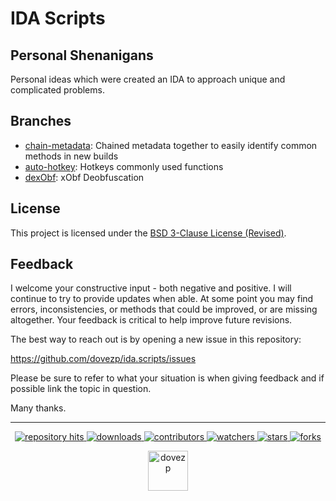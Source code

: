 # IDA Scripts
## Personal Shenanigans

Personal ideas which were created an IDA to approach unique and complicated problems.

## Branches

* [chain-metadata](https://github.com/dovezp/ida.scripts/tree/chain-metadata): Chained metadata together to easily identify common methods in new builds
* [auto-hotkey](https://github.com/dovezp/ida.scripts/tree/auto-hotkey): Hotkeys commonly used functions
* [dexObf](https://github.com/dovezp/ida.scripts/tree/dexobf): xObf Deobfuscation

## License

This project is licensed under the [BSD 3-Clause License (Revised)](https://tldrlegal.com/license/bsd-3-clause-license-(revised)).

## Feedback

I welcome your constructive input - both negative and positive. I will continue to try to provide updates when able. At some point you may find errors, inconsistencies, or methods that could be improved, or are missing altogether. Your feedback is critical to help improve future revisions.

The best way to reach out is by opening a new issue in this repository:

https://github.com/dovezp/ida.scripts/issues

Please be sure to refer to what your situation is when giving feedback and if possible link the topic in question.

Many thanks.

<hr/>

<p align="center">
  <p align="center">
    <a href="https://hits.seeyoufarm.com/api/count/graph/dailyhits.svg?url=https://github.com/dovezp/ida.scripts">
      <img src="https://hits.seeyoufarm.com/api/count/incr/badge.svg?url=https%3A%2F%2Fgithub.com%2Fdovezp%2Fida.scripts&count_bg=%2379C83D&title_bg=%23555555&icon=&icon_color=%23E7E7E7&title=hits&edge_flat=true" alt="repository hits">
    </a>
    <a href="https://github.com/dovezp/ida.scripts/releases">
      <img src="https://img.shields.io/github/downloads/dovezp/ida.scripts/total?style=flat-square" alt="downloads"/>
    </a>
    <a href="https://github.com/dovezp/ida.scripts/graphs/contributors">
      <img src="https://img.shields.io/github/contributors/dovezp/ida.scripts?style=flat-square" alt="contributors"/>
    </a>
    <a href="https://github.com/dovezp/ida.scripts/watchers">
      <img src="https://img.shields.io/github/watchers/dovezp/ida.scripts?style=flat-square" alt="watchers"/>
    </a>
    <a href="https://github.com/dovezp/ida.scripts/stargazers">
      <img src="https://img.shields.io/github/stars/dovezp/ida.scripts?style=flat-square" alt="stars"/>
    </a>
    <a href="https://github.com/dovezp/ida.scripts/network/members">
      <img src="https://img.shields.io/github/forks/dovezp/ida.scripts?style=flat-square" alt="forks"/>
    </a>
  </p>
</p>

<p align="center">
  <a href="https://github.com/dovezp">
    <img width="64" heigth="64" src="https://avatars.githubusercontent.com/u/89095890" alt="dovezp"/>
  </a>
</p>
